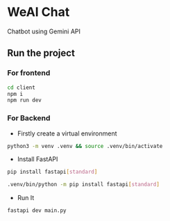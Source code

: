 # WeAI Chat
Chatbot using Gemini API

## Run the project

### For frontend
```bash
cd client
npm i 
npm run dev
```

### For Backend
- Firstly create a virtual environment

```bash
python3 -m venv .venv && source .venv/bin/activate
```

- Install FastAPI
```bash
pip install fastapi[standard] 

```

```bash
.venv/bin/python -m pip install fastapi[standard] 

```


- Run It
```bash
fastapi dev main.py

```